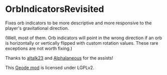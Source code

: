 # OrbIndicatorsRevisited
Fixes orb indicators to be more descriptive and more responsive to the player's gravitational direction.

(Well, most of them. Orb indicators will point in the wrong direction if an orb is horizontally or vertically flipped with custom rotation values. These rare exceptions are not worth fixing.)

Thanks to [altalk23](https://github.com/altalk23) and [Alphalaneous](https://github.com/Alphalaneous) for the assists!

This [Geode mod](https://geode-sdk.org) is licensed under LGPLv2.